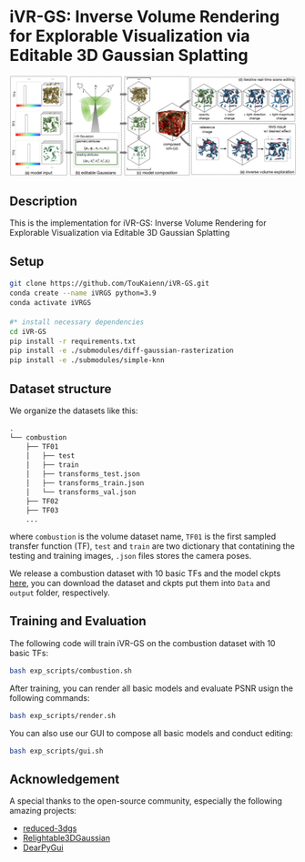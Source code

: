 # iVR-GS: Inverse Volume Rendering for Explorable Visualization via Editable 3D Gaussian Splatting
![alt text](assets/figs/teaser.png)
## Description
This is the implementation for iVR-GS: Inverse Volume Rendering for Explorable Visualization via Editable 3D Gaussian Splatting

## Setup

```bash
git clone https://github.com/TouKaienn/iVR-GS.git
conda create --name iVRGS python=3.9
conda activate iVRGS

#* install necessary dependencies
cd iVR-GS
pip install -r requirements.txt
pip install -e ./submodules/diff-gaussian-rasterization
pip install -e ./submodules/simple-knn  
```

## Dataset structure
We organize the datasets like this:

```
.
└── combustion
    ├── TF01
    │   ├── test
    │   ├── train
    │   ├── transforms_test.json
    │   ├── transforms_train.json
    │   └── transforms_val.json
    ├── TF02
    ├── TF03
    ...
```
where ``combustion`` is the volume dataset name, ``TF01`` is the first sampled transfer function (TF), ``test`` and ``train`` are two dictionary that contatining the testing and training images, ``.json`` files stores the camera poses.


We release a combustion dataset with 10 basic TFs and the model ckpts [here](https://drive.google.com/drive/folders/1FRDCuCfgW45XQ8vg19gsI38WZOjzb26U?usp=sharing), you can download the dataset and ckpts put them into ``Data`` and ``output`` folder, respectively.

## Training and Evaluation
The following code will train iVR-GS on the combustion dataset with 10 basic TFs:
```bash
bash exp_scripts/combustion.sh
```
After training, you can render all basic models and evaluate PSNR usign the following commands:
```bash
bash exp_scripts/render.sh
```
You can also use our GUI to compose all basic models and conduct editing:
```bash
bash exp_scripts/gui.sh
```




## Acknowledgement
A special thanks to the open-source community, especially the following amazing projects:
- [reduced-3dgs](https://github.com/graphdeco-inria/reduced-3dgs)
- [Relightable3DGaussian](https://github.com/NJU-3DV/Relightable3DGaussian)
- [DearPyGui](https://github.com/NJU-3DV/Relightable3DGaussian)

